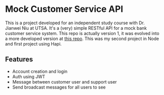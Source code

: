 # Mock Customer Service API

This is a project developed for an independent study course with Dr. Jianwei Niu at UTSA. It's a (very) simple RESTful API for a mock bank customer service system. This repo is actually version 1, it was evolved into a more developed version at [this repo](https://github.com/shawnmaten/node-message-api). This was my second project in Node and first project using Hapi.

## Features
- Account creation and login
- Auth using JWT
- Message between customer user and support user
- Send broadcast messages for all users to see
